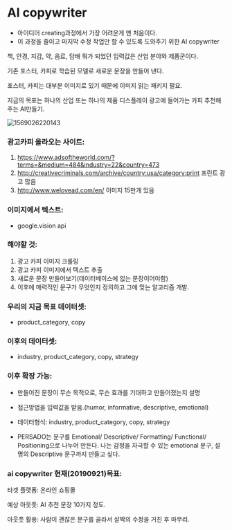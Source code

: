 # AI copywriter

- 아이디어 creating과정에서 가장 어려운게 맨 처음이다. 
- 이 과정을 줄이고 마지막 수정 작업만 할 수 있도록 도와주기 위한 AI copywriter

책, 안경, 지갑, 약, 음료, 담배 뭐가 되었던 입력값은 산업 분야와 제품군이다. 

기존 포스터, 카피로 학습된 모델로 새로운 문장을 만들어 낸다.

포스터, 카피는 대부분 이미지로 있기 때문에 이미지 읽는 패키지 필요.

지금의 목표는 하나의 산업 또는 하나의 제품 디스플레이 광고에 들어가는 카피 추천해주는 AI만들기.

![1569026220143](C:\Users\15Z970-GA5BK\AppData\Roaming\Typora\typora-user-images\1569026220143.png)



### 광고카피 올라오는 사이트:

1. https://www.adsoftheworld.com/?terms=&medium=484&industry=22&country=473
2. http://creativecriminals.com/archive/country:usa/category:print 프린트 광고 많음
3. http://www.welovead.com/en/ 이미지 15만개 있음



### 이미지에서 텍스트:

- google.vision api



### 해야할 것:

1. 광고 카피 이미지 크롤링
2. 광고 카피 이미지에서 텍스트 추출
3. 새로운 문장 만들어보기(데이터베이스에 없는 문장이어야함)
4. 이후에 매력적인 문구가 무엇인지 정의하고 그에 맞는 알고리즘 개발.



### 우리의 지금 목표 데이터셋:

- product_category, copy

### 이후의 데이터셋:

- industry, product_category, copy, strategy



### 이후 확장 가능:

- 만들어진 문장이 무슨 목적으로, 무슨 효과를 기대하고 만들어졌는지 설명

- 접근방법을 입력값을 받음.(humor, informative, descriptive, emotional)

- 데이터형식: industry, product_category, copy, strategy

- PERSADO는 문구를 Emotional/ Descriptive/ Formatting/ Functional/ Positioning으로 나누어 만든다.  나는 감정을 자극할 수 있는 emotional 문구, 설명의 Descriptive 문구까지 만들고 싶다. 




### ai copywriter 현재(20190921)목표:

타겟 플랫폼: 온라인 쇼핑몰

예상 아웃풋: AI 추천 문장 10가지 정도.

아웃풋 활용: 사람이 괜찮은 문구를 골라서 살짝의 수정을 거친 후 마무리. 



